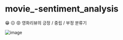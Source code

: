 # movie_-sentiment_analysis
😁 😐 😡
영화리뷰의 긍정 / 중립 / 부정 분류기


![image](https://user-images.githubusercontent.com/28584133/102993046-d0aadb80-455f-11eb-85c3-8ac867ff3b0d.png)
